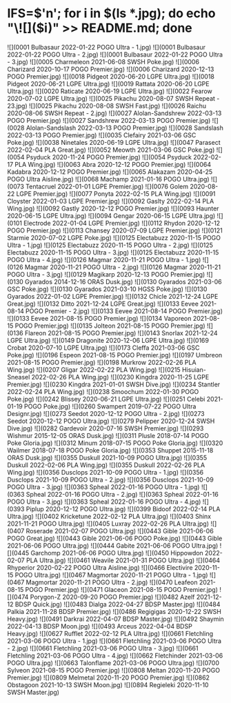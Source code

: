 # IFS=$'n'; for i in $(ls *.jpg); do echo "\![]($i)" >> README.md; done
![](0001 Bulbasaur 2022-01-22 POGO Ultra - 1.jpg)
![](0001 Bulbasaur 2022-01-22 POGO Ultra - 2.jpg)
![](0001 Bulbasaur 2022-01-22 POGO Ultra - 3.jpg)
![](0005 Charmeleon 2021-06-08 SWSH Poke.jpg)
![](0006 Charizard 2020-10-17 POGO Premier.jpg)
![](0006 Charizard 2020-12-13 POGO Premier.jpg)
![](0018 Pidgeot 2020-06-20 LGPE Ultra.jpg)
![](0018 Pidgeot 2020-06-21 LGPE Ultra.jpg)
![](0019 Rattata 2020-06-20 LGPE Ultra.jpg)
![](0020 Raticate 2020-06-19 LGPE Ultra.jpg)
![](0022 Fearow 2020-07-02 LGPE Ultra.jpg)
![](0025 Pikachu 2020-08-07 SWSH Repeat - 23.jpg)
![](0025 Pikachu 2020-08-08 SWSH Fast.jpg)
![](0026 Raichu 2020-08-06 SWSH Repeat - 2.jpg)
![](0027 Alolan-Sandshrew 2022-03-13 POGO Premier.jpg)
![](0027 Sandshrew 2022-03-13 POGO Premier.jpg)
![](0028 Alolan-Sandslash 2022-03-13 POGO Premier.jpg)
![](0028 Sandslash 2022-03-13 POGO Premier.jpg)
![](0035 Clefairy 2021-03-06 GSC Poke.jpg)
![](0038 Ninetales 2020-06-19 LGPE Ultra.jpg)
![](0047 Parasect 2022-02-04 PLA Great.jpg)
![](0052 Meowth 2021-03-06 GSC Poke.jpg)
![](0054 Psyduck 2020-11-24 POGO Premier.jpg)
![](0054 Psyduck 2022-02-17 PLA Wing.jpg)
![](0063 Abra 2020-12-12 POGO Premier.jpg)
![](0064 Kadabra 2020-12-12 POGO Premier.jpg)
![](0065 Alakazam 2020-04-25 POGO Ultra Aisline.jpg)
![](0068 Machamp 2021-01-16 POGO Ultra.jpg)
![](0073 Tentacruel 2022-01-01 LGPE Premier.jpg)
![](0076 Golem 2020-08-22 LGPE Premier.jpg)
![](0077 Ponyta 2022-02-15 PLA Wing.jpg)
![](0091 Cloyster 2022-01-03 LGPE Premier.jpg)
![](0092 Gaslty 2022-02-14 PLA Wing.jpg)
![](0092 Gastly 2020-12-12 POGO Premier.jpg)
![](0093 Haunter 2020-06-15 LGPE Ultra.jpg)
![](0094 Gengar 2020-06-15 LGPE Ultra.jpg)
![](0101 Electrode 2022-01-04 LGPE Premier.jpg)
![](0112 Rhydon 2020-12-12 POGO Premier.jpg)
![](0113 Chansey 2020-07-09 LGPE Premier.jpg)
![](0121 Starmie 2020-07-02 LGPE Poke.jpg)
![](0125 Electabuzz 2020-11-15 POGO Ultra - 1.jpg)
![](0125 Electabuzz 2020-11-15 POGO Ultra - 2.jpg)
![](0125 Electabuzz 2020-11-15 POGO Ultra - 3.jpg)
![](0125 Electabuzz 2020-11-15 POGO Ultra - 4.jpg)
![](0126 Magmar 2020-11-21 POGO Ultra - 1.jpg)
![](0126 Magmar 2020-11-21 POGO Ultra - 2.jpg)
![](0126 Magmar 2020-11-21 POGO Ultra - 3.jpg)
![](0129 Magikarp 2020-12-13 POGO Premier.jpg)
![](0130 Gyarados 2014-12-16 ORAS Dusk.jpg)
![](0130 Gyarados 2021-03-06 GSC Poke.jpg)
![](0130 Gyarados 2021-03-10 HGSS Poke.jpg)
![](0130 Gyarados 2022-01-02 LGPE Premier.jpg)
![](0132 Chicle 2021-12-24 LGPE Great.jpg)
![](0132 Ditto 2021-12-24 LGPE Great.jpg)
![](0133 Eevee 2021-08-14 POGO Premier - 2.jpg)
![](0133 Eevee 2021-08-14 POGO Premier.jpg)
![](0133 Eevee 2021-08-15 POGO Premier.jpg)
![](0134 Vaporeon 2021-08-15 POGO Premier.jpg)
![](0135 Jolteon 2021-08-15 POGO Premier.jpg)
![](0136 Flareon 2021-08-15 POGO Premier.jpg)
![](0143 Snorlax 2021-12-24 LGPE Ultra.jpg)
![](0149 Dragonite 2020-12-06 LGPE Ultra.jpg)
![](0169 Crobat 2020-07-10 LGPE Ultra.jpg)
![](0173 Cleffa 2021-03-06 GSC Poke.jpg)
![](0196 Espeon 2021-08-15 POGO Premier.jpg)
![](0197 Umbreon 2021-08-15 POGO Premier.jpg)
![](0198 Murkrow 2022-02-26 PLA Wing.jpg)
![](0207 Gligar 2022-02-22 PLA Wing.jpg)
![](0215 Hisuian-Sneasel 2022-02-26 PLA Wing.jpg)
![](0230 Kingdra 2020-11-25 LGPE Premier.jpg)
![](0230 Kingdra 2021-01-01 SWSH Dive.jpg)
![](0234 Stantler 2022-02-24 PLA Wing.jpg)
![](0238 Smoochum 2022-01-30 POGO Poke.jpg)
![](0242 Blissey 2020-06-21 LGPE Ultra.jpg)
![](0251 Celebi 2021-01-19 POGO Poke.jpg)
![](0260 Swampert 2019-07-22 POGO Ultra Designr.jpg)
![](0273 Seedot 2020-12-12 POGO Ultra - 2.jpg)
![](0273 Seedot 2020-12-12 POGO Ultra.jpg)
![](0279 Pelipper 2020-12-24 SWSH Dive.jpg)
![](0282 Gardevoir 2020-07-16 SWSH Premier.jpg)
![](0293 Wishmur 2015-12-05 ORAS Dusk.jpg)
![](0311 Plusle 2018-07-14 POGO Poke Gloria.jpg)
![](0312 Minum 2018-07-15 POGO Poke Gloria.jpg)
![](0320 Wailmer 2018-07-18 POGO Poke Gloria.jpg)
![](0353 Shuppet 2015-11-18 ORAS Dusk.jpg)
![](0355 Duskull 2021-10-09 POGO Ultra.jpg)
![](0355 Duskull 2022-02-06 PLA Wing.jpg)
![](0355 Duskull 2022-02-26 PLA Wing.jpg)
![](0356 Dusclops 2021-10-09 POGO Ultra - 1.jpg)
![](0356 Dusclops 2021-10-09 POGO Ultra - 2.jpg)
![](0356 Dusclops 2021-10-09 POGO Ultra - 3.jpg)
![](0363 Spheal 2022-01-16 POGO Ultra - 1.jpg)
![](0363 Spheal 2022-01-16 POGO Ultra - 2.jpg)
![](0363 Spheal 2022-01-16 POGO Ultra - 3.jpg)
![](0363 Spheal 2022-01-16 POGO Ultra - 4.jpg)
![](0393 Piplup 2020-12-12 POGO Ultra.jpg)
![](0399 Bidoof 2022-02-14 PLA Ultra.jpg)
![](0402 Kricketune 2022-02-12 PLA Ultra.jpg)
![](0403 Shinx 2021-11-21 POGO Ultra.jpg)
![](0405 Luxray 2022-02-26 PLA Ultra.jpg)
![](0407 Roserade 2021-02-07 POGO Ultra.jpg)
![](0443 Gible 2021-06-06 POGO Great.jpg)
![](0443 Gible 2021-06-06 POGO Poke.jpg)
![](0443 Gible 2021-06-06 POGO Ultra.jpg)
![](0444 Gabite 2021-06-06 POGO Ultra.jpg)
![](0445 Garchomp 2021-06-06 POGO Ultra.jpg)
![](0450 Hippowdon 2022-02-07 PLA Ultra.jpg)
![](0461 Weavile 2021-01-31 POGO Ultra.jpg)
![](0464 Rhyperior 2020-02-22 POGO Ultra Aisline.jpg)
![](0466 Electivire 2020-11-15 POGO Ultra.jpg)
![](0467 Magmortar 2020-11-21 POGO Ultra - 1.jpg)
![](0467 Magmortar 2020-11-21 POGO Ultra - 2.jpg)
![](0470 Leafeon 2021-08-15 POGO Premier.jpg)
![](0471 Glaceon 2021-08-15 POGO Premier.jpg)
![](0474 Porygon-Z 2020-09-20 POGO Premier.jpg)
![](0482 Azelf 2021-12-12 BDSP Quick.jpg)
![](0483 Dialga 2022-04-27 BDSP Master.jpg)
![](0484 Palkia 2021-11-28 BDSP Premier.jpg)
![](0486 Regigigas 2020-12-22 SWSH Heavy.jpg)
![](0491 Darkrai 2022-04-07 BDSP Master.jpg)
![](0492 Shaymin 2022-04-13 BDSP Moon.jpg)
![](0493 Arceus 2022-04-04 BDSP Heavy.jpg)
![](0627 Rufflet 2022-02-12 PLA Ultra.jpg)
![](0661 Fletchling 2021-03-06 POGO Ultra - 1.jpg)
![](0661 Fletchling 2021-03-06 POGO Ultra - 2.jpg)
![](0661 Fletchling 2021-03-06 POGO Ultra - 3.jpg)
![](0661 Fletchling 2021-03-06 POGO Ultra - 4.jpg)
![](0662 Fletchinder 2021-03-06 POGO Ultra.jpg)
![](0663 Talonflame 2021-03-06 POGO Ultra.jpg)
![](0700 Sylveon 2021-08-15 POGO Premier.jpg)
![](0808 Meltan 2020-11-20 POGO Premier.jpg)
![](0809 Melmetal 2020-11-20 POGO Premier.jpg)
![](0862 Obstagoon 2021-10-13 SWSH Moon.jpg)
![](0894 Regieleki 2020-11-10 SWSH Master.jpg)
